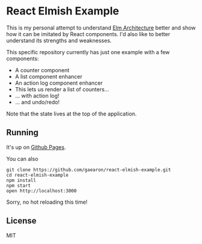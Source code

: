 React Elmish Example
=====================

This is my personal attempt to understand [Elm Architecture](https://github.com/evancz/elm-architecture-tutorial/) better and show how it can be imitated by React components. I'd also like to better understand its strengths and weaknesses.

This specific repository currently has just one example with a few components:

* A counter component
* A list component enhancer
* An action log component enhancer
* This lets us render a list of counters...
* ... with action log!
* ... and undo/redo!

Note that the state lives at the top of the application.

## Running

It's up on [Github Pages](http://gaearon.github.io/react-elmish-example).

You can also 

```
git clone https://github.com/gaearon/react-elmish-example.git
cd react-elmish-example
npm install
npm start
open http://localhost:3000
```

Sorry, no hot reloading this time!

## License

MIT